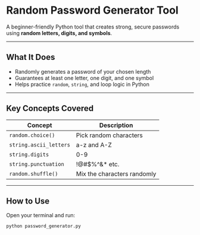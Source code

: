 # Random Password Generator Tool

A beginner-friendly Python tool that creates strong, secure passwords using **random letters, digits, and symbols**.

---

##  What It Does
- Randomly generates a password of your chosen length
- Guarantees at least one letter, one digit, and one symbol
- Helps practice `random`, `string`, and loop logic in Python

---

##  Key Concepts Covered
| Concept | Description |
|--------|-------------|
| `random.choice()` | Pick random characters |
| `string.ascii_letters` | a-z and A-Z |
| `string.digits` | 0-9 |
| `string.punctuation` | !@#$%^&\* etc. |
| `random.shuffle()` | Mix the characters randomly |

---

##  How to Use

Open your terminal and run:

```bash
python password_generator.py
